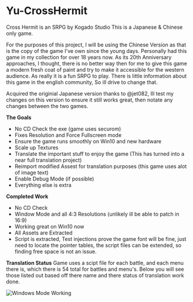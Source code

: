 
# Yu-CrossHermit
Cross Hermit is an SRPG by Kogado Studio
This is a Japanese & Chinese only game.

For the purposes of this project, I will be using the Chinese Version as that is the copy of the game I've own since the young days.
Personally had this game in my collection for over 18 years now. As its 20th Anniversary approaches, I thought, there is no better way then for me to give this game a modern fresh coat of paint and try to make it accessible for the western audience. As really it is a fun SRPG to play. There is little information about this game in the english community, So ill drive to change that.

Acquired the originial Japanese version thanks to @jet082, Ill test my changes on this version to ensure it still works great, then notate any changes between the two games. 

**The Goals**
- No CD Check the exe (game uses securom)
- Fixes Resolution and Force Fullscreen mode
- Ensure the game runs smoothly on Win10 and new hardware
- Scale up Textures 
- Translate the important stuff to enjoy the game (This has turned into a near full translation project)
- Reimport modified Assest for translation purposes (this game uses alot of image text)
- Enable Debug Mode (if possible)
- Everything else is extra 

**Completed Work**
- No CD Check 
- Window Mode and all 4:3 Resolutions (unlikely ill be able to patch in 16:9)
- Working great on Win10 now
- All Assets are Extracted
- Script is extracted, Test injections prove the game font will be fine, just need to locate the pointer tables, the script files can be extended, so finding free space is not an issue.


**Translation Status**
Game uses a scipt file for each battle, and each menu there is, which there is 54 total for battles and menu's. Below you will see those listed out based off there name and there status of translation work done. 


![Windows Mode Working](https://s3.yuvi.app/GamePreservation/CrossHermit/github-files/chwindows.png)
